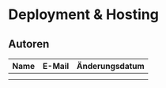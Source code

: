 # Deployment & Hosting

## Autoren

| Name | E-Mail | Änderungsdatum |
|:-----|:-------|:---------------|
|      |        |                |
|      |        |                |
